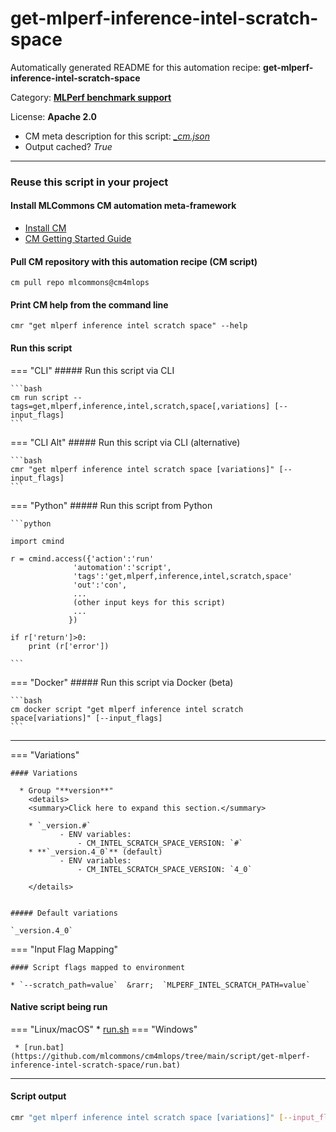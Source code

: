 # get-mlperf-inference-intel-scratch-space
Automatically generated README for this automation recipe: **get-mlperf-inference-intel-scratch-space**

Category: **[MLPerf benchmark support](..)**

License: **Apache 2.0**


* CM meta description for this script: *[_cm.json](https://github.com/mlcommons/cm4mlops/tree/main/script/get-mlperf-inference-intel-scratch-space/_cm.json)*
* Output cached? *True*

---
### Reuse this script in your project

#### Install MLCommons CM automation meta-framework

* [Install CM](https://docs.mlcommons.org/ck/install)
* [CM Getting Started Guide](https://docs.mlcommons.org/ck/getting-started/)

#### Pull CM repository with this automation recipe (CM script)

```cm pull repo mlcommons@cm4mlops```

#### Print CM help from the command line

````cmr "get mlperf inference intel scratch space" --help````

#### Run this script

=== "CLI"
    ##### Run this script via CLI

    ```bash
    cm run script --tags=get,mlperf,inference,intel,scratch,space[,variations] [--input_flags]
    ```
=== "CLI Alt"
    ##### Run this script via CLI (alternative)


    ```bash
    cmr "get mlperf inference intel scratch space [variations]" [--input_flags]
    ```

=== "Python"
    ##### Run this script from Python


    ```python

    import cmind

    r = cmind.access({'action':'run'
                  'automation':'script',
                  'tags':'get,mlperf,inference,intel,scratch,space'
                  'out':'con',
                  ...
                  (other input keys for this script)
                  ...
                 })

    if r['return']>0:
        print (r['error'])

    ```


=== "Docker"
    ##### Run this script via Docker (beta)

    ```bash
    cm docker script "get mlperf inference intel scratch space[variations]" [--input_flags]
    ```
___

=== "Variations"


    #### Variations

      * Group "**version**"
        <details>
        <summary>Click here to expand this section.</summary>

        * `_version.#`
               - ENV variables:
                   - CM_INTEL_SCRATCH_SPACE_VERSION: `#`
        * **`_version.4_0`** (default)
               - ENV variables:
                   - CM_INTEL_SCRATCH_SPACE_VERSION: `4_0`

        </details>


    ##### Default variations

    `_version.4_0`
=== "Input Flag Mapping"


    #### Script flags mapped to environment

    * `--scratch_path=value`  &rarr;  `MLPERF_INTEL_SCRATCH_PATH=value`




#### Native script being run
=== "Linux/macOS"
     * [run.sh](https://github.com/mlcommons/cm4mlops/tree/main/script/get-mlperf-inference-intel-scratch-space/run.sh)
=== "Windows"

     * [run.bat](https://github.com/mlcommons/cm4mlops/tree/main/script/get-mlperf-inference-intel-scratch-space/run.bat)
___
#### Script output
```bash
cmr "get mlperf inference intel scratch space [variations]" [--input_flags] -j
```